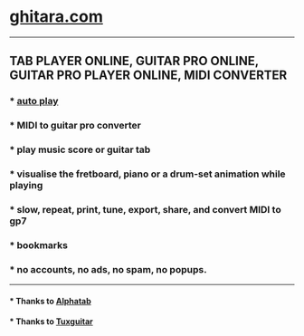 # [ghitara.com](https://ghitara.com)

----

## TAB PLAYER ONLINE, GUITAR PRO ONLINE, GUITAR PRO PLAYER ONLINE, MIDI CONVERTER
### * [auto play](https://ghitara.com/index.php?play2=C/CelelalteCuvinte/CelelalteCuvinte-LaCeasTirziu.gp5&genere=dummy0.jpg&sse=3279-3395-0&plpa)
### * MIDI to guitar pro converter
### * play music score or guitar tab
### * visualise the fretboard, piano or a drum-set animation while playing
### * slow, repeat, print, tune, export, share, and convert MIDI to gp7
### * bookmarks
### * no accounts, no ads, no spam, no popups.

----

#### * Thanks to [Alphatab](https://github.com/CoderLine/alphaTab)
#### * Thanks to [Tuxguitar](https://github.com/phiresky/tuxguitar)




